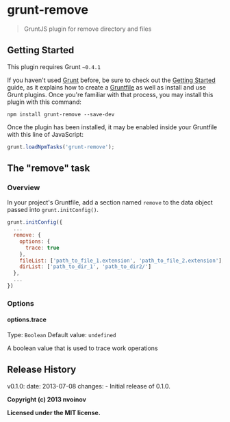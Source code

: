 # grunt-remove

> GruntJS plugin for remove directory and files

## Getting Started
This plugin requires Grunt `~0.4.1`

If you haven't used [Grunt](http://gruntjs.com/) before, be sure to check out the [Getting Started](http://gruntjs.com/getting-started) guide, as it explains how to create a [Gruntfile](http://gruntjs.com/sample-gruntfile) as well as install and use Grunt plugins. Once you're familiar with that process, you may install this plugin with this command:

```shell
npm install grunt-remove --save-dev
```

Once the plugin has been installed, it may be enabled inside your Gruntfile with this line of JavaScript:

```js
grunt.loadNpmTasks('grunt-remove');
```

## The "remove" task

### Overview
In your project's Gruntfile, add a section named `remove` to the data object passed into `grunt.initConfig()`.

```js
grunt.initConfig({
  ...
  remove: {
    options: {
      trace: true
    },
    fileList: ['path_to_file_1.extension', 'path_to_file_2.extension'],
    dirList: ['path_to_dir_1', 'path_to_dir2/']
  },
  ...
})
```

### Options

#### options.trace
Type: `Boolean`
Default value: `undefined`

A boolean value that is used to trace work operations

## Release History
v0.1.0:
	date: 2013-07-08
    changes:
    	- Initial release of 0.1.0.


**Copyright (c) 2013 nvoinov**

**Licensed under the MIT license.**
